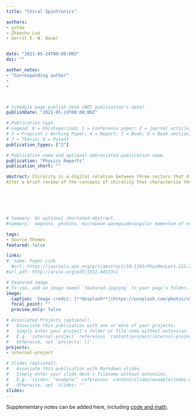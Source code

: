 ```yaml
---
title: "Chiral Spintronics"

authors:
- yutao
- Zhaochu Luo
- Gerrit E. W. Bauer


date: "2021-05-24T00:00:00Z"
doi: ""

author_notes:
- "Corresponding author"
-
-



# Schedule page publish date (NOT publication's date).
publishDate: "2021-05-24T00:00:00Z"

# Publication type.
# Legend: 0 = Uncategorized; 1 = Conference paper; 2 = Journal article;
# 3 = Preprint / Working Paper; 4 = Report; 5 = Book; 6 = Book section;
# 7 = Thesis; 8 = Patent
publication_types: ["2"]

# Publication name and optional abbreviated publication name.
publication: "Physics Reports"
publication_short: ""

abstract: Chirality is a digital relation between three vectors that distinguishes an object from its mirror image, such as the spread fingers of the right and left hand. When the inversion symmetry is broken, spin-orbit interaction enforces the chirality of the ground magnetic states, which can be right or left handed, defined by the vectors of magnetization, its gradient, and electric field. This review focuses on a different class of chirality in the interaction between excitations by their electrodynamics, even when there is no spinorbit interaction. It is rooted in the coupling strength between quasiparticles that depends on the handedness of spin, momentum and surface normal vectors. We recently witnessed the discovery of various chiral interactions between magnetic, phononic, electronic, and photonic excitations in spintronics that mediate the excitation of quasiparticles into a single direction, leading to phenomena such as chiral spin and phonon pumping, chiral spin Seebeck, magnonic skin, magnon trap, magnon Doppler, and spin diode effects. Intriguing analogies with electric counterparts in the nano-optics and plasmonics exist. 
After a brief review of the concepts of chirality that characterize the molecular enantiomers, ground state chiral magnetic textures and chirally coupled magnets in spintronics, we turn to the chiral phenomena of excited states. We present a unified electrodynamic picture for dynamical chirality in spintronics and compare it with that in nano-optics and plasmonics. Based on the general theory, we subsequently review the theoretical progress and experimental evidence of chiral interaction between various excitations in magnetic, photonic, electronic and phononic nanostructures at GHz time scales.






# Summary. An optional shortened abstract.
#summary:  magnons, photons, microwave waveguidesangular momentum of evanescent field, noncontact pumping of electron spin, evanescent stray fields.

tags:
- Source Themes
featured: false

links:
#- name: Paper Link
  #url: https://journals.aps.org/prl/abstract/10.1103/PhysRevLett.123.247202
#url_pdf: http://arxiv.org/pdf/1512.04133v1

# Featured image
# To use, add an image named `featured.jpg/png` to your page's folder. 
image:
  caption: 'Image credit: [**Unsplash**](https://unsplash.com/photos/s9CC2SKySJM)'
  focal_point: ""
  preview_only: false

# Associated Projects (optional).
#   Associate this publication with one or more of your projects.
#   Simply enter your project's folder or file name without extension.
#   E.g. `internal-project` references `content/project/internal-project/index.md`.
#   Otherwise, set `projects: []`.
projects:
- internal-project

# Slides (optional).
#   Associate this publication with Markdown slides.
#   Simply enter your slide deck's filename without extension.
#   E.g. `slides: "example"` references `content/slides/example/index.md`.
#   Otherwise, set `slides: ""`.
slides:
---
```


Supplementary notes can be added here, including [code and math](https://sourcethemes.com/academic/docs/writing-markdown-latex/).
